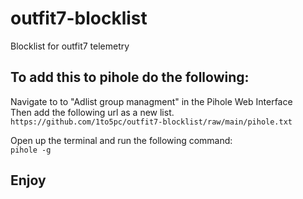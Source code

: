 # outfit7-blocklist
Blocklist for outfit7 telemetry
   
## To add this to pihole do the following:
Navigate to to "Adlist group managment" in the Pihole Web Interface   
Then add the following url as a new list.   
`https://github.com/1to5pc/outfit7-blocklist/raw/main/pihole.txt`   
   
Open up the terminal and run the following command:   
`pihole -g`   
   
## Enjoy
